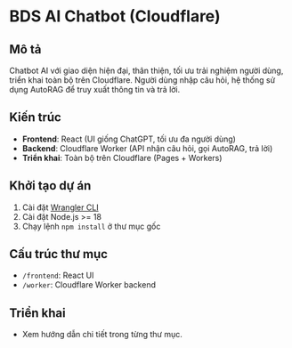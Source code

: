 # BDS AI Chatbot (Cloudflare)

## Mô tả
Chatbot AI với giao diện hiện đại, thân thiện, tối ưu trải nghiệm người dùng, triển khai toàn bộ trên Cloudflare. Người dùng nhập câu hỏi, hệ thống sử dụng AutoRAG để truy xuất thông tin và trả lời.

## Kiến trúc
- **Frontend**: React (UI giống ChatGPT, tối ưu đa người dùng)
- **Backend**: Cloudflare Worker (API nhận câu hỏi, gọi AutoRAG, trả lời)
- **Triển khai**: Toàn bộ trên Cloudflare (Pages + Workers)

## Khởi tạo dự án
1. Cài đặt [Wrangler CLI](https://developers.cloudflare.com/workers/wrangler/)
2. Cài đặt Node.js >= 18
3. Chạy lệnh `npm install` ở thư mục gốc

## Cấu trúc thư mục
- `/frontend`: React UI
- `/worker`: Cloudflare Worker backend

## Triển khai
- Xem hướng dẫn chi tiết trong từng thư mục.
